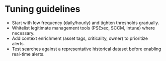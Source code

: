# Tuning guidelines

- Start with low frequency (daily/hourly) and tighten thresholds gradually.
- Whitelist legitimate management tools (PSExec, SCCM, Intune) where necessary.
- Add context enrichment (asset tags, criticality, owner) to prioritize alerts.
- Test searches against a representative historical dataset before enabling real-time alerts.
